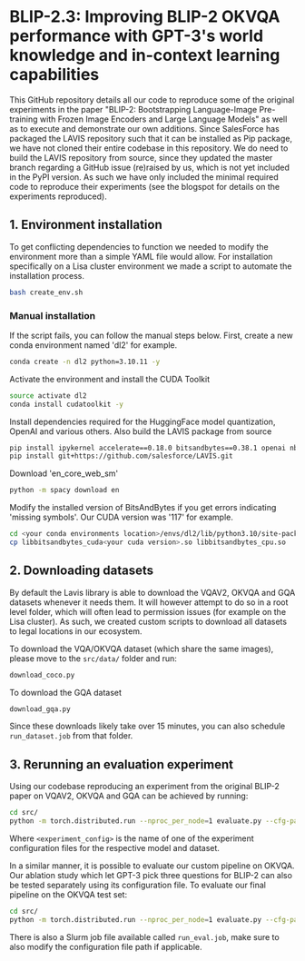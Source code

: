 # BLIP-2.3: Improving BLIP-2 OKVQA performance with GPT-3's world knowledge and in-context learning capabilities
This GitHub repository details all our code to reproduce some of the original experiments in the paper "BLIP-2: Bootstrapping Language-Image Pre-training with Frozen Image Encoders and Large Language Models" 
as well as to execute and demonstrate our own additions. Since SalesForce has packaged the LAVIS repository such that it can be installed as Pip package, we have not cloned their entire codebase in this repository.
We do need to build the LAVIS repository from source, since they updated the master branch regarding a GitHub issue (re)raised by us, which is not yet included in the PyPI version.
As such we have only included the minimal required code to reproduce their experiments (see the blogspot for details on the experiments reproduced). 

## 1. Environment installation
To get conflicting dependencies to function we needed to modify the environment more than a simple YAML file would allow.
For installation specifically on a Lisa cluster environment we made a script to automate the installation process.
```bash
bash create_env.sh
```
### Manual installation
If the script fails, you can follow the manual steps below. First, create a new conda environment named 'dl2' for example.
```bash
conda create -n dl2 python=3.10.11 -y
```
Activate the environment and install the CUDA Toolkit
```bash
source activate dl2
conda install cudatoolkit -y
```

Install dependencies required for the HuggingFace model quantization, OpenAI and various others. Also build the LAVIS package from source
```bash
pip install ipykernel accelerate==0.18.0 bitsandbytes==0.38.1 openai nbconvert
pip install git+https://github.com/salesforce/LAVIS.git
```

Download 'en_core_web_sm'
```bash
python -m spacy download en
```

Modify the installed version of BitsAndBytes if you get errors indicating 'missing symbols'. Our CUDA version was '117' for example.
```bash
cd <your conda environments location>/envs/dl2/lib/python3.10/site-packages/bitsandbytes
cp libbitsandbytes_cuda<your cuda version>.so libbitsandbytes_cpu.so
```

## 2. Downloading datasets
By default the Lavis library is able to download the VQAV2, OKVQA and GQA datasets whenever it needs them. It will however attempt to do so in a root level folder, which will often lead to permission issues (for example on the Lisa cluster). As such, we created custom scripts to download all datasets to legal locations in our ecosystem.

To download the VQA/OKVQA dataset (which share the same images), please move to the `src/data/` folder and run:
```bash
download_coco.py
```
To download the GQA dataset
```bash
download_gqa.py
```

Since these downloads likely take over 15 minutes, you can also schedule `run_dataset.job` from that folder.

## 3. Rerunning an evaluation experiment
Using our codebase reproducing an experiment from the original BLIP-2 paper on VQAV2, OKVQA and GQA can be achieved by running:
```bash
cd src/
python -m torch.distributed.run --nproc_per_node=1 evaluate.py --cfg-path reproducing/configs/<experiment_config>.yaml 
```
Where `<experiment_config>` is the name of one of the experiment configuration files for the respective model and dataset.

In a similar manner, it is possible to evaluate our custom pipeline on OKVQA. Our ablation study which let GPT-3 pick three questions for BLIP-2 can also be tested separately using its configuration file. To evaluate our final pipeline on the OKVQA test set:
```bash
cd src/
python -m torch.distributed.run --nproc_per_node=1 evaluate.py --cfg-path extensions/configs/okvqa_flant5xl_caption_gpt3.yaml
```
There is also a Slurm job file available called `run_eval.job`, make sure to also modify the configuration file path if applicable.
